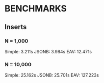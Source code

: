 # BENCHMARKS

## Inserts

### N = 1,000

Simple:  3.211s
JSONB:   3.984s
EAV:    12.471s

### N = 10,000

Simple:  25.162s
JSONB:   25.701s
EAV:    127.223s
